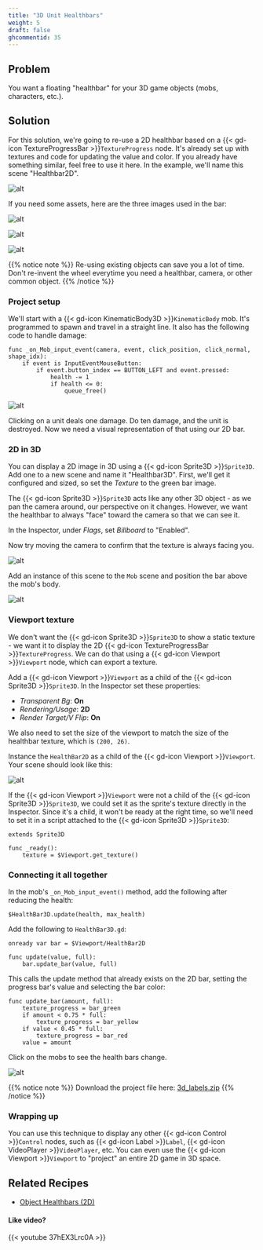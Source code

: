 ```yaml
---
title: "3D Unit Healthbars"
weight: 5
draft: false
ghcommentid: 35
---
```


## Problem

You want a floating "healthbar" for your 3D game objects (mobs, characters, etc.).

## Solution

For this solution, we're going to re-use a 2D healthbar based on a {{< gd-icon TextureProgressBar >}}`TextureProgress` node. It's already set up with textures and code for updating the value and color. If you already have something similar, feel free to use it here. In the example, we'll name this scene "Healthbar2D".

![alt](/3.x/img/healthbar_example.gif)

If you need some assets, here are the three images used in the bar:

![alt](/3.x/img/barHorizontal_green_mid%20200.png)

![alt](/3.x/img/barHorizontal_yellow_mid%20200.png)

![alt](/3.x/img/barHorizontal_red_mid%20200.png)

{{% notice note %}}
Re-using existing objects can save you a lot of time. Don't re-invent the wheel everytime you need a healthbar, camera, or other common object.
{{% /notice %}}

### Project setup

We'll start with a {{< gd-icon KinematicBody3D >}}`KinematicBody` mob. It's programmed to spawn and travel in a straight line. It also has the following code to handle damage:

```gdscript
func _on_Mob_input_event(camera, event, click_position, click_normal, shape_idx):
    if event is InputEventMouseButton:
        if event.button_index == BUTTON_LEFT and event.pressed:
            health -= 1
            if health <= 0:
                queue_free()
```

![alt](/3.x/img/3d_bars01.gif)

Clicking on a unit deals one damage. Do ten damage, and the unit is destroyed. Now we need a visual representation of that using our 2D bar.

### 2D in 3D

You can display a 2D image in 3D using a {{< gd-icon Sprite3D >}}`Sprite3D`. Add one to a new scene and name it "Healthbar3D". First, we'll get it configured and sized, so set the _Texture_ to the green bar image.

The {{< gd-icon Sprite3D >}}`Sprite3D` acts like any other 3D object - as we pan the camera around, our perspective on it changes. However, we want the healthbar to always "face" toward the camera so that we can see it.

In the Inspector, under _Flags_, set _Billboard_ to "Enabled".

Now try moving the camera to confirm that the texture is always facing you.

![alt](/3.x/img/3d_bars02.gif)

Add an instance of this scene to the `Mob` scene and position the bar above the mob's body.

![alt](/3.x/img/3d_bars04.png)

### Viewport texture

We don't want the {{< gd-icon Sprite3D >}}`Sprite3D` to show a static texture - we want it to display the 2D {{< gd-icon TextureProgressBar >}}`TextureProgress`. We can do that using a {{< gd-icon Viewport >}}`Viewport` node, which can export a texture.

Add a {{< gd-icon Viewport >}}`Viewport` as a child of the {{< gd-icon Sprite3D >}}`Sprite3D`. In the Inspector set these properties:

- _Transparent Bg_: **On**
- _Rendering/Usage_: **2D**
- _Render Target/V Flip_: **On**

We also need to set the size of the viewport to match the size of the healthbar texture, which is `(200, 26)`.

Instance the `HealthBar2D` as a child of the {{< gd-icon Viewport >}}`Viewport`. Your scene should look like this:

![alt](/3.x/img/3d_bars03.png)

If the {{< gd-icon Viewport >}}`Viewport` were not a child of the {{< gd-icon Sprite3D >}}`Sprite3D`, we could set it as the sprite's texture directly in the Inspector. Since it's a child, it won't be ready at the right time, so we'll need to set it in a script attached to the {{< gd-icon Sprite3D >}}`Sprite3D`:

```gdscript
extends Sprite3D

func _ready():
    texture = $Viewport.get_texture()
```

### Connecting it all together

In the mob's `_on_Mob_input_event()` method, add the following after reducing the health:

```gdscript
$HealthBar3D.update(health, max_health)
```

Add the following to `HealthBar3D.gd`:

```gdscript
onready var bar = $Viewport/HealthBar2D

func update(value, full):
    bar.update_bar(value, full)
```

This calls the update method that already exists on the 2D bar, setting the progress bar's value and selecting the bar color:

```gdscript
func update_bar(amount, full):
    texture_progress = bar_green
    if amount < 0.75 * full:
        texture_progress = bar_yellow
    if value < 0.45 * full:
        texture_progress = bar_red
    value = amount
```

Click on the mobs to see the health bars change.

![alt](/3.x/img/3d_bars05.gif)

{{% notice note %}}
Download the project file here: [3d_labels.zip](/3.x/files/3d_labels.zip)
{{% /notice %}}

### Wrapping up

You can use this technique to display any other {{< gd-icon Control >}}`Control` nodes, such as {{< gd-icon Label >}}`Label`, {{< gd-icon VideoPlayer >}}`VideoPlayer`, etc. You can even use the {{< gd-icon Viewport >}}`Viewport` to "project" an entire 2D game in 3D space.

## Related Recipes

- [Object Healthbars (2D)](/3.x/ui/unit_healthbar/)

#### Like video?

{{< youtube 37hEX3Lrc0A >}}
